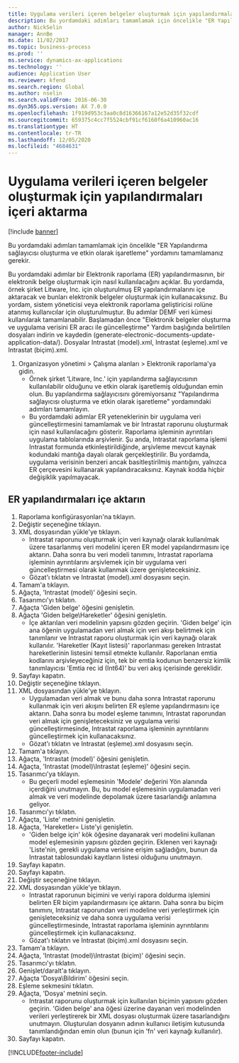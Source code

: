 ```yaml
---
title: Uygulama verileri içeren belgeler oluşturmak için yapılandırmaları içeri aktarma
description: Bu yordamdaki adımları tamamlamak için öncelikle "ER Yapılandırma sağlayıcısı oluşturma ve etkin olarak işaretleme" yordamını tamamlamanız gerekir.
author: NickSelin
manager: AnnBe
ms.date: 11/02/2017
ms.topic: business-process
ms.prod: ''
ms.service: dynamics-ax-applications
ms.technology: ''
audience: Application User
ms.reviewer: kfend
ms.search.region: Global
ms.author: nselin
ms.search.validFrom: 2016-06-30
ms.dyn365.ops.version: AX 7.0.0
ms.openlocfilehash: 1f919d953c3aa0c8d16366167a12e52d35f32cdf
ms.sourcegitcommit: 659375c4cc7f5524cbf91cf6160f6a410960ac16
ms.translationtype: HT
ms.contentlocale: tr-TR
ms.lasthandoff: 12/05/2020
ms.locfileid: "4684631"
---
```

# <a name="import-configurations-to-generate-documents-that-have-application-data"></a>Uygulama verileri içeren belgeler oluşturmak için yapılandırmaları içeri aktarma

[!include [banner](../../includes/banner.md)]

Bu yordamdaki adımları tamamlamak için öncelikle "ER Yapılandırma sağlayıcısı oluşturma ve etkin olarak işaretleme" yordamını tamamlamanız gerekir.

Bu yordamdaki adımlar bir Elektronik raporlama (ER) yapılandırmasının, bir elektronik belge oluşturmak için nasıl kullanılacağını açıklar. Bu yordamda, örnek şirket Litware, Inc. için oluşturulmuş ER yapılandırmalarını içe aktaracak ve bunları elektronik belgeler oluşturmak için kullanacaksınız. Bu yordam, sistem yöneticisi veya elektronik raporlama geliştiricisi rolüne atanmış kullanıcılar için oluşturulmuştur. Bu adımlar DEMF veri kümesi kullanılarak tamamlanabilir. Başlamadan önce "Elektronik belgeler oluşturma ve uygulama verisini ER aracı ile güncelleştirme" Yardım başlığında belirtilen dosyaları indirin ve kaydedin (generate-electronic-documents-update-application-data/). Dosyalar Intrastat (model).xml, Intrastat (eşleme).xml ve Intrastat (biçim).xml.

1. Organizasyon yönetimi > Çalışma alanları > Elektronik raporlama'ya gidin.
    * Örnek şirket ‘Litware, Inc.’ için yapılandırma sağlayıcısının kullanılabilir olduğunu ve etkin olarak işaretlemiş olduğundan emin olun. Bu yapılandırma sağlayıcısını göremiyorsanız "Yapılandırma sağlayıcısı oluşturma ve etkin olarak işaretleme" yordamındaki adımları tamamlayın.  
    * Bu yordamdaki adımlar ER yeteneklerinin bir uygulama veri güncelleştirmesini tamamlamak ve bir Intrastat raporunu oluşturmak için nasıl kullanılacağını gösterir. Raporlama işleminin ayrıntıları uygulama tablolarında arşivlenir. Şu anda, Intrastat raporlama işlemi Intrastat formunda etkinleştirildiğinde, arşivleme mevcut kaynak kodundaki mantığa dayalı olarak gerçekleştirilir. Bu yordamda, uygulama verisinin benzeri ancak basitleştirilmiş mantığını, yalnızca ER çerçevesini kullanarak yapılandıracaksınız. Kaynak kodda hiçbir değişiklik yapılmayacak.   

## <a name="import-er-configurations"></a>ER yapılandırmaları içe aktarın
1. Raporlama konfigürasyonları'na tıklayın.
2. Değiştir seçeneğine tıklayın.
3. XML dosyasından yükle'ye tıklayın.
    * Intrastat raporunu oluşturmak için veri kaynağı olarak kullanılmak üzere tasarlanmış veri modelini içeren ER model yapılandırmasını içe aktarın. Daha sonra bu veri modeli tanımını, Intrastat raporlama işleminin ayrıntılarını arşivlemek için bir uygulama veri güncelleştirmesi olarak kullanmak üzere genişleteceksiniz.   
    * Gözat'ı tıklatın ve Intrastat (model).xml dosyasını seçin.  
4. Tamam'a tıklayın.
5. Ağaçta, 'Intrastat (model)' öğesini seçin.
6. Tasarımcı'yı tıklatın.
7. Ağaçta 'Giden belge' öğesini genişletin.
8. Ağaçta 'Giden belge\Hareketler' öğesini genişletin.
    * İçe aktarılan veri modelinin yapısını gözden geçirin. 'Giden belge' için ana öğenin uygulamadan veri almak için veri akışı belirtmek için tanımlanır ve Intrastat raporu oluşturmak için veri kaynağı olarak kullanılır. 'Hareketler (Kayıt listesi)' raporlanması gereken Intrastat hareketlerinin listesini temsil etmekte kullanılır. Raporlanan emtia kodlarını arşivleyeceğiniz için, tek bir emtia kodunun benzersiz kimlik tanımlayıcısı 'Emtia rec id (Int64)' bu veri akış içerisinde gereklidir.   
9. Sayfayı kapatın.
10. Değiştir seçeneğine tıklayın.
11. XML dosyasından yükle'ye tıklayın.
    * Uygulamadan veri almak ve bunu daha sonra Intrastat raporunu kullanmak için veri akışını belirten ER eşleme yapılandırmasını içe aktarın. Daha sonra bu model eşleme tanımını, Intrastat raporundan veri almak için genişleteceksiniz ve uygulama verisi güncelleştirmesinde, Intrastat raporlama işleminin ayrıntılarını güncelleştirmek için kullanacaksınız.   
    * Gözat'ı tıklatın ve Intrastat (eşleme).xml dosyasını seçin.  
12. Tamam'a tıklayın.
13. Ağaçta, 'Intrastat (model)' öğesini genişletin.
14. Ağaçta, 'Intrastat (model)\Intrastat (eşleme)' öğesini seçin.
15. Tasarımcı'ya tıklayın.
    * Bu geçerli model eşlemesinin 'Modele' değerini Yön alanında içerdiğini unutmayın. Bu, bu model eşlemesinin uygulamadan veri almak ve veri modelinde depolamak üzere tasarlandığı anlamına geliyor.  
16. Tasarımcı'yı tıklatın.
17. Ağaçta, 'Liste' metnini genişletin.
18. Ağaçta, 'Hareketler= Liste'yi genişletin.
    * 'Giden belge için' kök öğesine dayanarak veri modelini kullanan model eşlemesinin yapısını gözden geçirin. Eklenen veri kaynağı 'Liste'nin, gerekli uygulama verisine erişim sağladığını, bunun da Intrastat tablosundaki kayıtların listesi olduğunu unutmayın.  
19. Sayfayı kapatın.
20. Sayfayı kapatın.
21. Değiştir seçeneğine tıklayın.
22. XML dosyasından yükle'ye tıklayın.
    * Intrastat raporunun biçimini ve veriyi rapora doldurma işlemini belirten ER biçim yapılandırmasını içe aktarın. Daha sonra bu biçim tanımını, Intrastat raporundan veri modeline veri yerleştirmek için genişleteceksiniz ve daha sonra uygulama verisi güncelleştirmesinde, Intrastat raporlama işleminin ayrıntılarını güncelleştirmek için kullanacaksınız.   
    * Gözat'ı tıklatın ve Intrastat (biçim).xml dosyasını seçin.  
23. Tamam'a tıklayın.
24. Ağaçta, 'Intrastat (model)\Intrastat (biçim)' öğesini seçin.
25. Tasarımcı'yı tıklatın.
26. Genişlet/daralt'a tıklayın.
27. Ağaçta 'Dosya\Bildirim' öğesini seçin.
28. Eşleme sekmesini tıklatın.
29. Ağaçta, 'Dosya' metnini seçin.
    * Intrastat raporunu oluşturmak için kullanılan biçimin yapısını gözden geçirin. 'Giden belge' ana öğesi üzerine dayanan veri modelinden verileri yerleştirerek bir XML dosyası oluşturmak üzere tasarlandığını unutmayın. Oluşturulan dosyanın adının kullanıcı iletişim kutusunda tanımlandığından emin olun (bunun için 'fn' veri kaynağı kullanılır).   
30. Sayfayı kapatın.



[!INCLUDE[footer-include](../../../../includes/footer-banner.md)]